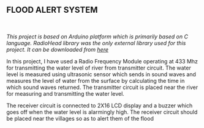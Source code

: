 <h2><b>FLOOD ALERT SYSTEM</b></h2>
<br>
<p><i>This project is based on Arduino platform which is primarily based on C language. RadioHead library was the only external library used for this project. It can be downloaded from <a href="http://www.airspayce.com/mikem/arduino/RadioHead/RadioHead-1.89.zip" target=_blank>here</a></i></p>
<p>In this project, I have used a Radio Frequency Module operating at 433 Mhz for transmitting the water level of river from transmitter circuit.
The water level is measured using ultrasonic sensor which sends in sound waves and measures the level of water from the surface by calculating the time
in which sound waves returned. The transmitter circuit is placed near the river for measuring and transmitting the water level.</p>
<p>The receiver circuit is connected to 2X16 LCD display and a buzzer which goes off when the water level is alarmingly high. The receiver circuit should be placed 
near the villages so as to alert them of the flood</p>  
